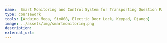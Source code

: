 ```yaml
---
name:  Smart Monitoring and Control System for Transporting Question Papers
type: coursework
tools: [Arduino Mega, Sim808, Electric Door Lock, Keypad, Django]
image: ../assets/img/smartmonitoring.png 
description:
external_url:  
---
```

